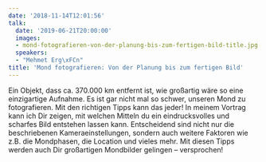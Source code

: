 ```yaml
---
date: '2018-11-14T12:01:56'
talk:
  date: '2019-06-21T20:00:00'
  images:
  - mond-fotografieren-von-der-planung-bis-zum-fertigen-bild-title.jpg
  speakers:
  - "Mehmet Erg\xFCn"
title: 'Mond fotografieren: Von der Planung bis zum fertigen Bild'
---
```

Ein Objekt, dass ca. 370.000 km entfernt ist, wie großartig wäre so eine einzigartige Aufnahme. Es ist gar nicht mal so schwer, unseren Mond zu fotografieren. Mit den richtigen Tipps kann das jeder! In meinem Vortrag kann ich Dir zeigen, mit welchen Mitteln du ein eindrucksvolles und scharfes Bild entstehen lassen kann.   Entscheidend sind nicht nur die beschriebenen Kameraeinstellungen, sondern auch weitere Faktoren wie z.B. die Mondphasen, die Location und vieles mehr.   Mit diesen Tipps werden auch Dir großartigen Mondbilder gelingen – versprochen!

